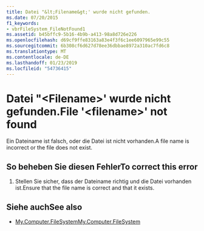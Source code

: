 ```yaml
---
title: Datei "&lt;Filename&gt;' wurde nicht gefunden.
ms.date: 07/20/2015
f1_keywords:
- vbrFileSystem_FileNotFound1
ms.assetid: b45bffc9-5b16-4b9b-a413-98a8d726e226
ms.openlocfilehash: d69cf9ffe83163a83e4f3f6c1ee6097965e99c55
ms.sourcegitcommit: 6b308cf6d627d78ee36dbbae8972a310ac7fd6c8
ms.translationtype: MT
ms.contentlocale: de-DE
ms.lasthandoff: 01/23/2019
ms.locfileid: "54736415"
---
```

# <a name="file-ltfilenamegt-not-found"></a><span data-ttu-id="d25f1-102">Datei "&lt;Filename&gt;' wurde nicht gefunden.</span><span class="sxs-lookup"><span data-stu-id="d25f1-102">File '&lt;filename&gt;' not found</span></span>
<span data-ttu-id="d25f1-103">Ein Dateiname ist falsch, oder die Datei ist nicht vorhanden.</span><span class="sxs-lookup"><span data-stu-id="d25f1-103">A file name is incorrect or the file does not exist.</span></span>  
  
## <a name="to-correct-this-error"></a><span data-ttu-id="d25f1-104">So beheben Sie diesen Fehler</span><span class="sxs-lookup"><span data-stu-id="d25f1-104">To correct this error</span></span>  
  
1.  <span data-ttu-id="d25f1-105">Stellen Sie sicher, dass der Dateiname richtig und die Datei vorhanden ist.</span><span class="sxs-lookup"><span data-stu-id="d25f1-105">Ensure that the file name is correct and that it exists.</span></span>  
  
## <a name="see-also"></a><span data-ttu-id="d25f1-106">Siehe auch</span><span class="sxs-lookup"><span data-stu-id="d25f1-106">See also</span></span>
- [<span data-ttu-id="d25f1-107">My.Computer.FileSystem</span><span class="sxs-lookup"><span data-stu-id="d25f1-107">My.Computer.FileSystem</span></span>](xref:Microsoft.VisualBasic.FileIO.FileSystem)
